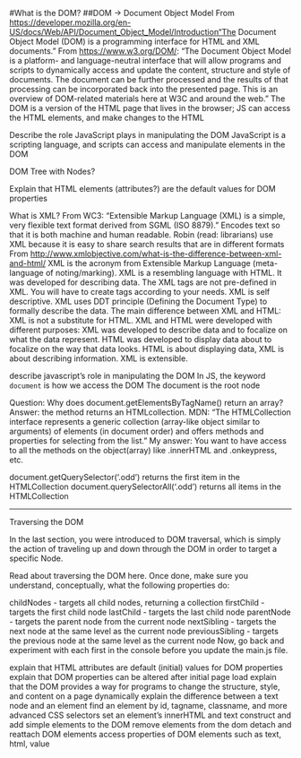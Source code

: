 #What is the DOM?
##DOM → Document Object Model
From https://developer.mozilla.org/en-US/docs/Web/API/Document_Object_Model/Introduction“The Document Object Model (DOM) is a programming interface for HTML and XML documents.”
From https://www.w3.org/DOM/: “The Document Object Model is a platform- and language-neutral interface that will allow programs and scripts to dynamically access and update the content, structure and style of documents. The document can be further processed and the results of that processing can be incorporated back into the presented page. This is an overview of DOM-related materials here at W3C and around the web.”
The DOM is a version of the HTML page that lives in the browser; JS can access the HTML elements, and make changes to the HTML


Describe the role JavaScript plays in manipulating the DOM
JavaScript is a scripting language, and scripts can access and manipulate elements in the DOM


DOM Tree with Nodes?  



Explain that HTML elements (attributes?) are the default values for DOM properties

What is XML?
From WC3: “Extensible Markup Language (XML) is a simple, very flexible text format derived from SGML (ISO 8879).”
Encodes text so that it is both machine and human readable. Robin (read: librarians) use XML because it is easy to share search results that are in different formats
From http://www.xmlobjective.com/what-is-the-difference-between-xml-and-html/
XML is the acronym from Extensible Markup Language (meta-language of noting/marking). XML is a resembling language with HTML. It was developed for describing data.
The XML tags are not pre-defined in XML. You will have to create tags according to your needs.
XML is self descriptive.
XML uses DDT principle (Defining the Document Type) to formally describe the data.
The main difference between XML and HTML: XML is not a substitute for HTML.
XML and HTML were developed with different purposes:
XML was developed to describe data and to focalize on what the data represent.
HTML was developed to display data about to focalize on the way that data looks.
HTML is about displaying data, XML is about describing information.
XML is extensible.


describe javascript’s role in manipulating the DOM
In JS, the keyword ```document``` is how we access the DOM
The document is the root node

Question: Why does document.getElementsByTagName() return an array?
Answer: the method returns an HTMLcollection. MDN: “The HTMLCollection interface represents a generic collection (array-like object similar to arguments) of elements (in document order) and offers methods and properties for selecting from the list.”
My answer: You want to have access to all the methods on the object(array) like .innerHTML and .onkeypress, etc.

document.getQuerySelector(‘.odd’) returns the first item in the HTMLCollection
document.querySelectorAll(‘.odd’) returns all items in the HTMLCollection

-----------------

Traversing the DOM

In the last section, you were introduced to DOM traversal, which is simply the action of traveling up and down through the DOM in order to target a specific Node.

Read about traversing the DOM here. Once done, make sure you understand, conceptually, what the following properties do:

childNodes - targets all child nodes, returning a collection
firstChild - targets the first child node
lastChild - targets the last child node
parentNode - targets the parent node from the current node
nextSibling - targets the next node at the same level as the current node
previousSibling - targets the previous node at the same level as the current node
Now, go back and experiment with each first in the console before you update the main.js file.



explain that HTML attributes are default (initial) values for DOM properties
explain that DOM properties can be altered after initial page load
explain that the DOM provides a way for programs to change the structure, style, and content on a page dynamically
explain the difference between a text node and an element
find an element by id, tagname, classname, and more advanced CSS selectors
set an element’s innerHTML and text
construct and add simple elements to the DOM
remove elements from the dom
detach and reattach DOM elements
access properties of DOM elements such as text, html, value
